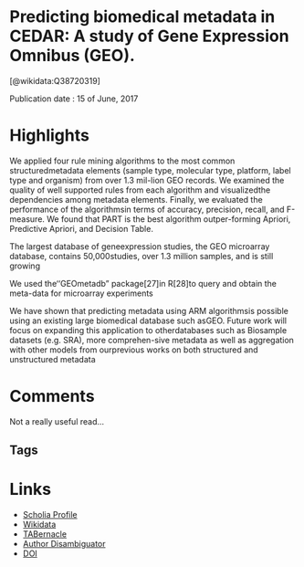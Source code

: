 
Predicting biomedical metadata in CEDAR: A study of Gene Expression Omnibus (GEO).
==================================================================================
  
  [@wikidata:Q38720319]  
  
Publication date : 15 of June, 2017  

# Highlights
 We applied four rule mining algorithms to the most common structuredmetadata elements (sample type, molecular type, platform, label type and organism) from over 1.3 mil-lion GEO records. We examined the quality of well supported rules from each algorithm and visualizedthe dependencies among metadata elements. Finally, we evaluated the performance of the algorithmsin terms of accuracy, precision, recall, and F-measure. We found that PART is the best algorithm outper-forming Apriori, Predictive Apriori, and Decision Table.

 The largest database of geneexpression studies, the GEO microarray database, contains 50,000studies, over 1.3 million samples, and is still growing


 We  used  the‘‘GEOmetadb” package[27]in R[28]to query and obtain the meta-data for microarray experiments

 We have shown that predicting metadata using ARM algorithmsis possible using an existing large biomedical database such asGEO. Future work will focus on expanding this application to otherdatabases such as Biosample datasets (e.g. SRA), more comprehen-sive metadata as well as aggregation with other models from ourprevious works on both structured and unstructured metadata

# Comments

Not a really useful read...

## Tags

# Links
  
 * [Scholia Profile](https://scholia.toolforge.org/work/Q38720319)  
 * [Wikidata](https://www.wikidata.org/wiki/Q38720319)  
 * [TABernacle](https://tabernacle.toolforge.org/?#/tab/manual/Q38720319/P921%3BP4510)  
 * [Author Disambiguator](https://author-disambiguator.toolforge.org/work_item_oauth.php?id=Q38720319&batch_id=&match=1&author_list_id=&doit=Get+author+links+for+work)  
 * [DOI](https://doi.org/10.1016/J.JBI.2017.06.017)  
